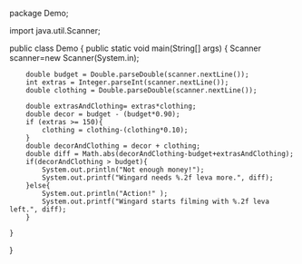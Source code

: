 package Demo;

import java.util.Scanner;

public class Demo {
    public static void main(String[] args) {
        Scanner scanner=new Scanner(System.in);

        double budget = Double.parseDouble(scanner.nextLine());
        int extras = Integer.parseInt(scanner.nextLine());
        double clothing = Double.parseDouble(scanner.nextLine());

        double extrasAndClothing= extras*clothing;
        double decor = budget - (budget*0.90);
        if (extras >= 150){
            clothing = clothing-(clothing*0.10);
        }
        double decorAndClothing = decor + clothing;
        double diff = Math.abs(decorAndClothing-budget+extrasAndClothing);
        if(decorAndClothing > budget){
            System.out.println("Not enough money!");
            System.out.printf("Wingard needs %.2f leva more.", diff);
        }else{
            System.out.println("Action!" );
            System.out.printf("Wingard starts filming with %.2f leva left.", diff);
        }

    }
}

